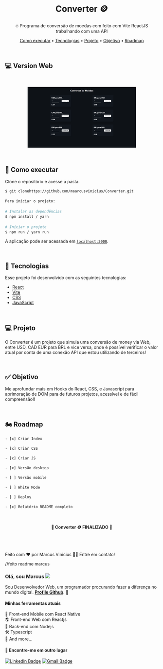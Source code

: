 <h1 align="center">Converter 🪙</h1>

<p align="center">🔥 Programa de conversão de moedas com feito com Vite ReactJS trabalhando com uma API</p>

<p align="center">
 <a href="#-executar">Como executar</a> •
 <a href="#-tecnologias">Tecnologias</a> •
 <a href="#-projeto">Projeto</a> • 
 <a href="#-objetivo">Objetivo</a> • 
  <a href="#-roadmap">Roadmap</a>
</p>

<br />

## 💻 Version Web

<br />

<div id="layout" align="center">
  <p align="stretch">
    <img align="center" height="200" alt="NextLevelWeek" title="#NextLevelWeek" src="./src/assets/Screenshot.png">
  </p>
</div>

<br />

## 🚀 Como executar

Clone o repositório e acesse a pasta.

```bash
$ git clonehttps://github.com/maarcusvinicius/Converter.git

Para iniciar o projeto:

# Instalar as dependências
$ npm install / yarn

# Iniciar o projeto
$ npm run / yarn run
```
A aplicação pode ser acessada em [`localhost:3000`](http://localhost:3000).

<br />

## 🔧 Tecnologias

Esse projeto foi desenvolvido com as seguintes tecnologias:

- [React](https://reactjs.org/)
- [Vite](https://vitejs.dev/)
- [CSS](https://developer.mozilla.org/pt-BR/docs/Web/CSS)
- [JavaScript](https://developer.mozilla.org/pt-BR/docs/Web/JavaScript)

<br />

## 💻 Projeto

O Converter é um projeto que simula uma conversão de money via Web, entre USD, CAD EUR para BRL e vice versa, onde é possível verificar o valor atual por conta de uma conexão API que estou utilizando de terceiros!

<br />

## ✅ Objetivo

Me aprofundar mais em Hooks do React, CSS, e Javascript para aprimoração de DOM para de futuros projetos, acessível e de fácil compreensão!!
 
<br />

## 🏍️ Roadmap

    - [x] Criar Index

    - [x] Criar CSS

    - [x] Criar JS

    - [x] Versão desktop

    - [ ] Versão mobile

    - [ ] White Mode

    - [ ] Deploy

    - [x] Relatório README completo

<br>

<h4 align="center"> 
	🚧  Converter 🪙 FINALIZADO  🚧
</h4>
<br />

<br />

Feito com ❤️ por Marcus Vinicius 👋🏽 Entre em contato!
















//feito readme marcus 


### Olá, sou Marcus <img src="https://media.giphy.com/media/hvRJCLFzcasrR4ia7z/giphy.gif" width="30" >

Sou Desenvolvedor Web, um programador procurando fazer a diferença no mundo digital. [**Profile Github**](https://github.com/maarcusvinicius). 🚀

#### Minhas ferramentas atuais
📲 Front-end Mobile com React Native  
🌎 Front-end Web com Reactjs  
📡 Back-end com Nodejs  
🛠️ Typescript  
🧰 And more...  


#### 💬 Encontre-me em outro lugar

[![Linkedin Badge](https://img.shields.io/badge/-Linkedin-blue?style=flat-square&logo=Linkedin&logoColor=white&link=https://www.linkedin.com/in/marcus-vinicius-507718228/)](https://www.linkedin.com/in/marcus-vinicius-507718228/)
[![Gmail Badge](https://img.shields.io/badge/-marcus.editor77@gmail.com-c14438?style=flat-square&logo=Gmail&logoColor=white&link=mailto:marcus.editor77@gmail.com)](marcus.editor77@gmail.com)
